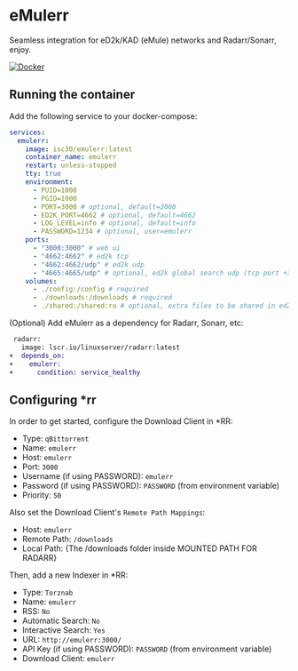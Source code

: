 # eMulerr

Seamless integration for eD2k/KAD (eMule) networks and Radarr/Sonarr, enjoy.

[![Docker](https://img.shields.io/badge/docker-%230db7ed.svg?style=for-the-badge&logo=docker&logoColor=white)](https://hub.docker.com/r/isc30/emulerr)

## Running the container

Add the following service to your docker-compose:

```yml
services:
  emulerr:
    image: isc30/emulerr:latest
    container_name: emulerr
    restart: unless-stopped
    tty: true
    environment:
      - PUID=1000
      - PGID=1000
      - PORT=3000 # optional, default=3000
      - ED2K_PORT=4662 # optional, default=4662
      - LOG_LEVEL=info # optional, default=info
      - PASSWORD=1234 # optional, user=emulerr
    ports:
      - "3000:3000" # web ui
      - "4662:4662" # ed2k tcp
      - "4662:4662/udp" # ed2k udp
      - "4665:4665/udp" # optional, ed2k global search udp (tcp port +3)
    volumes:
      - ./config:/config # required
      - ./downloads:/downloads # required
      - ./shared:/shared:ro # optional, extra files to be shared in ed2k/kad
```

(Optional) Add eMulerr as a dependency for Radarr, Sonarr, etc:

```diff
 radarr:
   image: lscr.io/linuxserver/radarr:latest
+  depends_on:
+    emulerr:
+      condition: service_healthy
```

## Configuring *rr

In order to get started, configure the Download Client in *RR:

- Type: `qBittorrent`
- Name: `emulerr`
- Host: `emulerr`
- Port: `3000`
- Username (if using PASSWORD): `emulerr`
- Password (if using PASSWORD): `PASSWORD` (from environment variable)
- Priority: `50`

Also set the Download Client's `Remote Path Mappings`:

- Host: `emulerr`
- Remote Path: `/downloads`
- Local Path: {The /downloads folder inside MOUNTED PATH FOR RADARR}

Then, add a new Indexer in *RR:

- Type: `Torznab`
- Name: `emulerr`
- RSS: `No`
- Automatic Search: `No`
- Interactive Search: `Yes`
- URL: `http://emulerr:3000/`
- API Key (if using PASSWORD): `PASSWORD` (from environment variable)
- Download Client: `emulerr`
